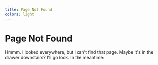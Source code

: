 ```yaml
---
title: Page Not Found
colors: light
---
```


Page Not Found
==============

Hmmm. I looked everywhere, but I can't find that page. Maybe it's in the drawer
downstairs? I'll go look. In the meantime:

<script>
var GOOG_FIXURL_LANG = (navigator.language || '').slice(0,2),
    GOOG_FIXURL_SITE = location.host;
</script>
<script src="http://linkhelp.clients.google.com/tbproxy/lh/wm/fixurl.js"></script>
